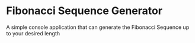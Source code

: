 # Fibonacci Sequence Generator

A simple console application that can generate the Fibonacci Sequence up to your desired length

